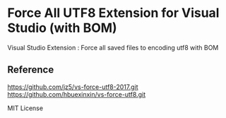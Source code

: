 # Force All UTF8 Extension for Visual Studio (with BOM)
Visual Studio Extension : Force all saved files to encoding utf8 with BOM

## Reference

https://github.com/jz5/vs-force-utf8-2017.git
https://github.com/hbuexinxin/vs-force-utf8.git

MIT License
